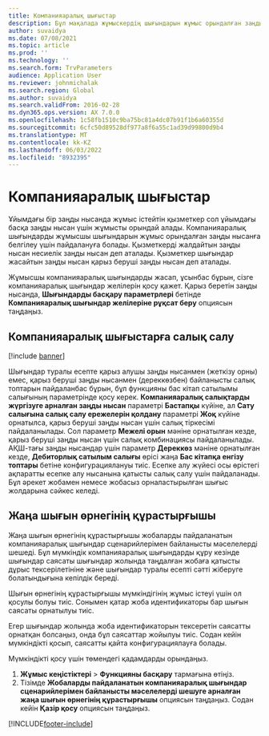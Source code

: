 ```yaml
---
title: Компанияаралық шығыстар
description: Бұл мақалада жұмыскердің шығындарын жұмыс орындалған заңды тұлғаға тағайындау үшін серіктестік аралық шығындарды қалай пайдалану керектігі туралы ақпарат берілген.
author: suvaidya
ms.date: 07/08/2021
ms.topic: article
ms.prod: ''
ms.technology: ''
ms.search.form: TrvParameters
audience: Application User
ms.reviewer: johnmichalak
ms.search.region: Global
ms.author: suvaidya
ms.search.validFrom: 2016-02-28
ms.dyn365.ops.version: AX 7.0.0
ms.openlocfilehash: 1c58fb1510c9ba75bc81a4dc07b91f1b6a60355d
ms.sourcegitcommit: 6cfc50d89528df977a8f6a55c1ad39d99800d9b4
ms.translationtype: MT
ms.contentlocale: kk-KZ
ms.lasthandoff: 06/03/2022
ms.locfileid: "8932395"
---
```

# <a name="intercompany-expenses"></a>Компанияаралық шығыстар

Ұйымдағы бір заңды нысанда жұмыс істейтін қызметкер сол ұйымдағы басқа заңды нысан үшін жұмысты орындай алады. Компанияаралық шығындарды жұмысшы шығындарын жұмыс орындалған заңды нысанға белгілеу үшін пайдалануға болады. Қызметкерді жалдайтын заңды нысан несиелік заңды нысан деп аталады. Қызметкер шығындар жасайтын заңды нысан қарыз беруші заңды нысан деп аталады. 

Жұмысшы компанияаралық шығындарды жасап, ұсынбас бұрын, сізге компанияаралық шығындар желілерін қосу қажет. Қарыз беретін заңды нысанда, **Шығындарды басқару параметрлері** бетінде **Компанияаралық шығындар желілеріне рұқсат беру** опциясын таңдаңыз. 

## <a name="tax-posting-for-intercompany-expenses"></a>Компанияаралық шығыстарға салық салу

[!include [banner](../includes/banner.md)]

Шығындар туралы есепте қарыз алушы заңды нысанмен (жеткізу орны) емес, қарыз беруші заңды нысанмен (дереккөзбен) байланысты салық топтарын пайдаланбас бұрын, бұл функцияны бас кітап сатылымы салығының параметрінде қосу керек. **Компанияаралық салықтарды жүргізуге арналған заңды нысан** параметрі **Бастапқы** күйіне, ал **Сату салығына салық салу ережелерін қолдану** параметрі **Жоқ** күйіне орнатылса, қарыз беруші заңды нысан үшін салық тіркесімі пайдаланылады. Сол параметр **Межелі орын** мәніне орнатылған кезде, қарыз беруші заңды нысан үшін салық комбинациясы пайдаланылады. АҚШ-тағы заңды нысандар үшін параметр **Дереккөз** мәніне орнатылған кезде, **Дебиторлық сатылым салығы** өрісі жаңа **Бас кітапқа енгізу топтары** бетіне конфигурациялануы тиіс. Есепке алу жүйесі осы өрістегі ақпаратты есепке алу нысанына қатысты салық салу үшін пайдаланады.   
Бұл әрекет жобамен немесе жобасыз орналастырылған шығыс жолдарына сәйкес келеді.  

## <a name="new-expense-expression-builder"></a>Жаңа шығын өрнегінің құрастырғышы

Жаңа шығын өрнегінің құрастырғышы жобаларды пайдаланатын компанияаралық шығындар сценарийлерімен байланысты мәселелерді шешеді. Бұл мүмкіндік компанияаралық шығындарды құру кезінде шығындар саясаты шығындар жолында таңдалған жобаға қатысты дұрыс тексерілетініне және шығындар туралы есепті сәтті жіберуге болатындығына кепілдік береді.

Шығын өрнегінің құрастырғышы мүмкіндігінің жұмыс істеуі үшін ол қосулы болуы тиіс. Сонымен қатар жоба идентификаторы бар шығын саясаты орнатылуы тиіс.

Егер шығындар жолында жоба идентификаторын тексеретін саясатты орнатқан болсаңыз, онда бұл саясаттар жойылуы тиіс. Содан кейін мүмкіндікті қосып, саясатты қайта конфигурациялауға болады.

Мүмкіндікті қосу үшін төмендегі қадамдарды орындаңыз.

1. **Жұмыс кеңістіктері** \> **Функцияны басқару** тармағына өтіңіз.
2. Тізімде **Жобаларды пайдаланатын компанияаралық шығындар сценарийлерімен байланысты мәселелерді шешуге арналған жаңа шығын өрнегінің құрастырғышы** опциясын таңдаңыз. Содан кейін **Қазір қосу** опциясын таңдаңыз.

[!INCLUDE[footer-include](../includes/footer-banner.md)]
